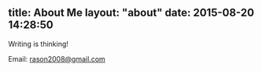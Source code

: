 title: About Me
layout: "about"
date: 2015-08-20 14:28:50
---


Writing is thinking!

Email: rason2008@gmail.com
